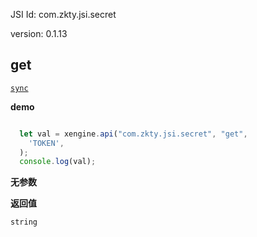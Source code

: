 

JSI Id: com.zkty.jsi.secret

version: 0.1.13



## get
[`sync`](/docs/modules/模块-规范?id=jsi-调用)

**demo**
``` js

  let val = xengine.api("com.zkty.jsi.secret", "get",
    'TOKEN',
  );
  console.log(val);

``` 

**无参数**

**返回值**
``` js
string
``` 


    